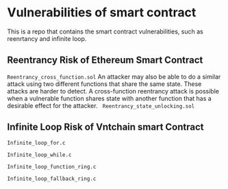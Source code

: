 # Vulnerabilities of smart contract
This is a repo that contains the smart contract vulnerabilities, such as reenrtancy and infinite loop.

## Reentrancy Risk of Ethereum Smart Contract

`Reentrancy_cross_function.sol`
An attacker may also be able to do a similar attack using two different functions that share the same state. These attacks are harder to detect. A cross-function reentrancy attack is possible when a vulnerable function shares state with another function that has a desirable effect for the attacker.
 
`Reentrancy_state_unlocking.sol`



## Infinite Loop Risk of Vntchain smart Contract

`Infinite_loop_for.c`

`Infinite_loop_while.c`

`Infinite_loop_function_ring.c`

`Infinite_loop_fallback_ring.c`

